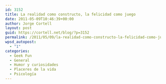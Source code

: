 ```yaml
---
id: 3152
title: La realidad como constructo, la felicidad como juego
date: 2011-05-09T10:46:39+00:00
author: Jorge Cortell
layout: post
guid: https://cortell.net/blog/?p=3152
permalink: /2011/05/09/la-realidad-como-constructo-la-felicidad-como-juego/
wpsd_autopost:
  - "1"
categories:
  - Geek Fun
  - General
  - Humor y curiosidades
  - Placeres de la vida
  - Psicología
---
```

